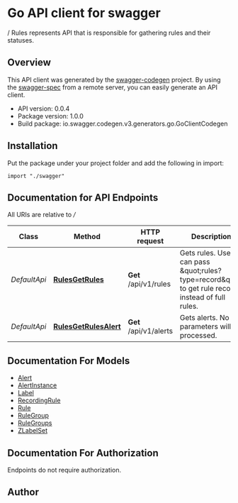 # Go API client for swagger

/ Rules represents API that is responsible for gathering rules and their statuses.

## Overview
This API client was generated by the [swagger-codegen](https://github.com/swagger-api/swagger-codegen) project.  By using the [swagger-spec](https://github.com/swagger-api/swagger-spec) from a remote server, you can easily generate an API client.

- API version: 0.0.4
- Package version: 1.0.0
- Build package: io.swagger.codegen.v3.generators.go.GoClientCodegen

## Installation
Put the package under your project folder and add the following in import:
```golang
import "./swagger"
```

## Documentation for API Endpoints

All URIs are relative to */*

Class | Method | HTTP request | Description
------------ | ------------- | ------------- | -------------
*DefaultApi* | [**RulesGetRules**](docs/DefaultApi.md#rulesgetrules) | **Get** /api/v1/rules | Gets rules. User can pass \&quot;rules?type&#x3D;record\&quot; to get rule record instead of full rules.
*DefaultApi* | [**RulesGetRulesAlert**](docs/DefaultApi.md#rulesgetrulesalert) | **Get** /api/v1/alerts | Gets alerts. No parameters will be processed.

## Documentation For Models

 - [Alert](docs/Alert.md)
 - [AlertInstance](docs/AlertInstance.md)
 - [Label](docs/Label.md)
 - [RecordingRule](docs/RecordingRule.md)
 - [Rule](docs/Rule.md)
 - [RuleGroup](docs/RuleGroup.md)
 - [RuleGroups](docs/RuleGroups.md)
 - [ZLabelSet](docs/ZLabelSet.md)

## Documentation For Authorization
 Endpoints do not require authorization.


## Author


